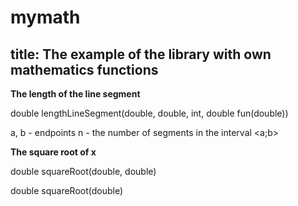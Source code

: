 # mymath
title: The example of the library with own mathematics functions
---

**The length of the line segment**

double lengthLineSegment(double, double, int, double fun(double))

  a, b - endpoints
  n - the number of segments in the interval <a;b>

**The square root of x**

double squareRoot(double, double)

double squareRoot(double)

